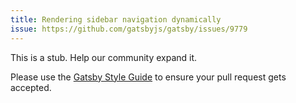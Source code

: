 ```yaml
---
title: Rendering sidebar navigation dynamically
issue: https://github.com/gatsbyjs/gatsby/issues/9779
---
```


This is a stub. Help our community expand it.

Please use the [Gatsby Style Guide](/docs/gatsby-style-guide/) to ensure your
pull request gets accepted.
